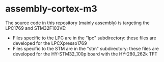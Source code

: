 assembly-cortex-m3
==================

The source code in this repository (mainly assembly) is targeting the LPC1769 and STM32F103VE:
- Files specific to the LPC are in the "lpc" subdirectory: these files are developed for the LPCXpresso1769
- Files specific to the STM are in the "stm" subdirectory: these files are developed for the HY-STM32_100p board with the HY-280_262k TFT
